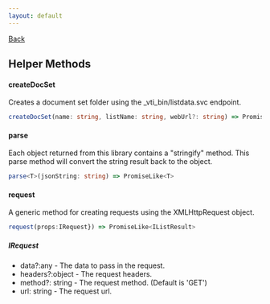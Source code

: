 ```yaml
---
layout: default
---
```

<div class="page-info" markdown="1">

[Back](/helpers)
## Helper Methods

</div>

#### createDocSet
Creates a document set folder using the _vti_bin/listdata.svc endpoint.

```ts
createDocSet(name: string, listName: string, webUrl?: string) => PromiseLike<IListItemResult>
```

#### parse
Each object returned from this library contains a "stringify" method. This parse method will convert the string result back to the object.

```ts
parse<T>(jsonString: string) => PromiseLike<T>
```

#### request
A generic method for creating requests using the XMLHttpRequest object.

```ts
request(props:IRequest}) => PromiseLike<IListResult>
```

##### IRequest
* data?:any - The data to pass in the request.
* headers?:object - The request headers.
* method?: string - The request method. (Default is 'GET')
* url: string - The request url.